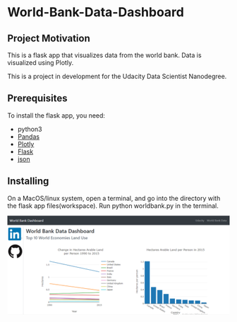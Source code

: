 # World-Bank-Data-Dashboard

## Project Motivation
This is a flask app that visualizes data from the world bank. Data is visualized using Plotly.

This is a project in development for the Udacity Data Scientist Nanodegree.

## Prerequisites
To install the flask app, you need:

- python3
- [Pandas](http://pandas.pydata.org)
- [Plotly](https://plot.ly/)
- [Flask](http://flask.pocoo.org/)
- [json](https://www.json.org/)

## Installing
On a MacOS/linux system, open a terminal, and go into the directory with the flask app files(workspace). Run python worldbank.py in the terminal.

![alt text](https://github.com/ericboss/World-Bank-Data-Dashboard/blob/master/workspace/Screenshot%20(741).png)
